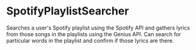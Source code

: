 # SpotifyPlaylistSearcher

Searches a user's Spotify playlist using the Spotify API and gathers lyrics from those songs in the playlists using the Genius API. Can search for particular words
in the playlist and confirm if those lyrics are there. 
